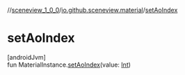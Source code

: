 //[sceneview_1_0_0](../../index.md)/[io.github.sceneview.material](index.md)/[setAoIndex](set-ao-index.md)

# setAoIndex

[androidJvm]\
fun MaterialInstance.[setAoIndex](set-ao-index.md)(value: [Int](https://kotlinlang.org/api/latest/jvm/stdlib/kotlin/-int/index.html))
